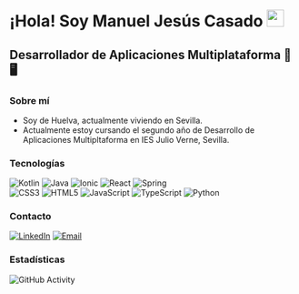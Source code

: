 <h1>¡Hola! Soy Manuel Jesús Casado <img src="https://raw.githubusercontent.com/iampavangandhi/iampavangandhi/master/gifs/Hi.gif" width="30px"></h1>
<h2>Desarrollador de Aplicaciones Multiplataforma 📱🖥️</h2>

### Sobre mí
- Soy de Huelva, actualmente viviendo en Sevilla.
- Actualmente estoy cursando el segundo año de Desarrollo de Aplicaciones Multipltaforma en IES Julio Verne, Sevilla.

### Tecnologías
  ![Kotlin](https://img.shields.io/badge/kotlin-%237F52FF.svg?style=for-the-badge&logo=kotlin&logoColor=white)
  ![Java](https://img.shields.io/badge/java-%23ED8B00.svg?style=for-the-badge&logo=openjdk&logoColor=white)
  ![Ionic](https://img.shields.io/badge/Ionic-%233880FF.svg?style=for-the-badge&logo=Ionic&logoColor=white)
  ![React](https://img.shields.io/badge/react-%2320232a.svg?style=for-the-badge&logo=react&logoColor=%2361DAFB)
  ![Spring](https://img.shields.io/badge/spring-%236DB33F.svg?style=for-the-badge&logo=spring&logoColor=white)
  <br/>
  ![CSS3](https://img.shields.io/badge/css3-%231572B6.svg?style=for-the-badge&logo=css3&logoColor=white)
  ![HTML5](https://img.shields.io/badge/html5-%23E34F26.svg?style=for-the-badge&logo=html5&logoColor=white)
  ![JavaScript](https://img.shields.io/badge/javascript-%23323330.svg?style=for-the-badge&logo=javascript&logoColor=%23F7DF1E)
  ![TypeScript](https://img.shields.io/badge/typescript-%23007ACC.svg?style=for-the-badge&logo=typescript&logoColor=white)
  ![Python](https://img.shields.io/badge/python-3670A0?style=for-the-badge&logo=python&logoColor=ffdd54)
### Contacto
  <a href="https://www.linkedin.com/in/manueljcgomez/"> <img alt="LinkedIn" src="https://img.shields.io/badge/linkedin-%230077B5.svg?style=for-the-badge&logo=linkedin&logoColor=white"></a>
  <a href="manueljcgomez@gmail.com"><img alt="Email" src="https://img.shields.io/badge/manueljcgomez@gmail.com-D14836?style=for-the-badge&logo=gmail&logoColor=white"></a>
### Estadísticas
  ![GitHub Activity](https://github-readme-stats.vercel.app/api?username=manueljcgomez&show_icons=true)

